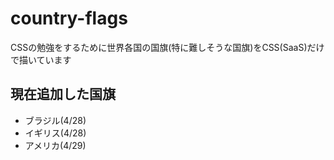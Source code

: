 # country-flags
CSSの勉強をするために世界各国の国旗(特に難しそうな国旗)をCSS(SaaS)だけで描いています

## 現在追加した国旗

* ブラジル(4/28)
* イギリス(4/28)
* アメリカ(4/29)